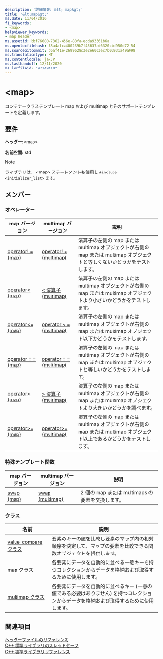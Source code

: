 ```yaml
---
description: '詳細情報: &lt; map&gt;'
title: '&lt;map&gt;'
ms.date: 11/04/2016
f1_keywords:
- <map>
helpviewer_keywords:
- map header
ms.assetid: bbf76680-7362-456e-88fa-ecda93561b6a
ms.openlocfilehash: 78a4afca400239b7f45637ad6320cbd950d72f54
ms.sourcegitcommit: d6af41e42699628c3e2e6063ec7b03931a49a098
ms.translationtype: MT
ms.contentlocale: ja-JP
ms.lasthandoff: 12/11/2020
ms.locfileid: "97149410"
---
```

# <a name="ltmapgt"></a>&lt;map&gt;

コンテナークラステンプレート map および multimap とそのサポートテンプレートを定義します。

## <a name="requirements"></a>要件

**ヘッダー:**\<map>

**名前空間:** std

> [!NOTE]
> ライブラリは、 \<map> ステートメントも使用し `#include <initializer_list>` ます。

## <a name="members"></a>メンバー

### <a name="operators"></a>オペレーター

|map バージョン|multimap バージョン|説明|
|-----------------|----------------------|-----------------|
|[operator! = (map)](../standard-library/map-operators.md#op_neq)|[operator! = (multimap)](../standard-library/map-operators.md#op_neq)|演算子の左側の map または multimap オブジェクトが右側の map または multimap オブジェクトと等しくないかどうかをテストします。|
|[operator< (map)](../standard-library/map-operators.md#op_eq_eq)|[< 演算子 (multimap)](../standard-library/map-operators.md#op_eq_eq)|演算子の左側の map または multimap オブジェクトが右側の map または multimap オブジェクトより小さいかどうかをテストします。|
|[operator<= (map)](../standard-library/map-operators.md#op_lt)|[operator \< = (multimap)](../standard-library/map-operators.md#op_lt)|演算子の左側の map または multimap オブジェクトが右側の map または multimap オブジェクト以下かどうかをテストします。|
|[operator = = (map)](../standard-library/map-operators.md#op_eq_eq)|[operator = = (multimap)](../standard-library/map-operators.md#op_eq_eq_multimap)|演算子の左側の map または multimap オブジェクトが右側の map または multimap オブジェクトと等しいかどうかをテストします。|
|[operator> (map)](../standard-library/map-operators.md#op_gt)|[> 演算子 (multimap)](../standard-library/map-operators.md#op_gt_multimap)|演算子の左側の map または multimap オブジェクトが右側の map または multimap オブジェクトより大きいかどうかを調べます。|
|[operator>= (map)](../standard-library/map-operators.md#op_gt_eq)|[operator>= (multimap)](../standard-library/map-operators.md#op_gt_eq_multimap)|演算子の左側の map または multimap オブジェクトが右側の map または multimap オブジェクト以上であるかどうかをテストします。|

### <a name="specialized-template-functions"></a>特殊テンプレート関数

|map バージョン|multimap バージョン|説明|
|-----------------|----------------------|-----------------|
|[swap (map)](../standard-library/map-functions.md#swap)|[swap (multimap)](../standard-library/map-functions.md#swap_multimap)|2 個の map または multimaps の要素を交換します。|

### <a name="classes"></a>クラス

|名前|説明|
|-|-|
|[value_compare クラス](../standard-library/value-compare-class-map.md)|要素のキーの値を比較し要素のマップ内の相対順序を決定して、マップの要素を比較できる関数オブジェクトを提供します。|
|[map クラス](../standard-library/map-class.md)|各要素にデータを自動的に並べる一意キーを持つコレクションからデータを格納および取得するために使用します。|
|[multimap クラス](../standard-library/multimap-class.md)|各要素にデータを自動的に並べるキー (一意の値である必要はありません) を持つコレクションからデータを格納および取得するために使用します。|

## <a name="see-also"></a>関連項目

[ヘッダーファイルのリファレンス](../standard-library/cpp-standard-library-header-files.md)\
[C++ 標準ライブラリのスレッドセーフ](../standard-library/thread-safety-in-the-cpp-standard-library.md)\
[C++ 標準ライブラリリファレンス](../standard-library/cpp-standard-library-reference.md)
